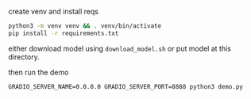 create venv and install reqs

```sh
python3 -m venv venv && . venv/bin/activate
pip install -r requirements.txt
```

either download model using `download_model.sh` or put model at this directory.

then run the demo

```
GRADIO_SERVER_NAME=0.0.0.0 GRADIO_SERVER_PORT=8888 python3 demo.py
```
